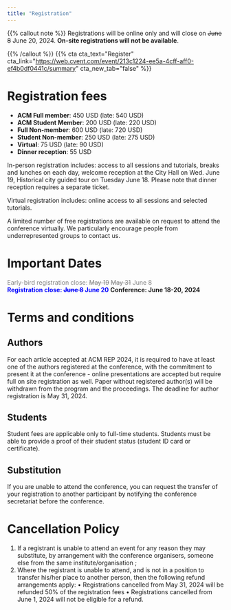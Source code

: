 ```yaml
---
title: "Registration"
---
```


{{% callout note %}}
Registrations will be online only and will close on <s>June 8</s> June 20, 2024. **On-site registrations will not be available**.

{{% /callout %}}
{{% cta cta_text="Register" cta_link="https://web.cvent.com/event/213c1224-ee5a-4cff-aff0-ef4b0df0441c/summary" cta_new_tab="false" %}}



# Registration fees

 - **ACM Full member**: 450 USD (late: 540 USD)
 - **ACM Student Member**: 200 USD (late: 220 USD)
 - **Full Non-member**: 600 USD (late: 720 USD)
 - **Student Non-member**: 250 USD (late: 275 USD)
 - **Virtual**: 75 USD (late: 90 USD)
 - **Dinner reception**: 55 USD

In-person registration includes: access to all sessions and tutorials, breaks and lunches on each day, welcome reception at the City Hall on Wed. June 19, Historical city guided tour on Tuesday June 18. Please note that dinner reception requires a separate ticket.

Virtual registration includes: online access to all sessions and selected tutorials.

A limited number of free registrations are available on request to attend the
conference virtually. We particularly encourage people from underrepresented
groups to contact us.


# Important Dates

<span style=color:grey>Early-bird registration close: <s>May 19</s> <s>May 31</s> June 8</span>  
<span style=color:blue;font-weight:bold>Registration close: <s>June 8</s> June 20</span>
<span style=blue;font-weight:bold>Conference:  June 18-20, 2024</span>  

# Terms and conditions

## Authors
For each article accepted at ACM REP 2024, it is required to have at least one of the authors registered at the conference, with the commitment to present it at the conference - online presentations are accepted but require full on site registration as well. Paper without registered author(s) will be withdrawn from the program and the proceedings. The deadline for author registration is May 31, 2024.

## Students
Student fees are applicable only to full-time students. Students must be able to provide a proof of their student status (student ID card or certificate).

## Substitution
If you are unable to attend the conference, you can request the transfer of your registration to another participant by notifying the conference secretariat before the conference.

# Cancellation Policy
1. If a registrant is unable to attend an event for any reason they may substitute, by arrangement with the conference organisers, someone else from the same institute/organisation ;
2. Where the registrant is unable to attend, and is not in a position to transfer his/her place to another person, then the following refund arrangements apply:
• Registrations cancelled from May 31, 2024 will be refunded 50% of the registration fees
• Registrations cancelled from June 1, 2024  will not be eligible for a refund.
